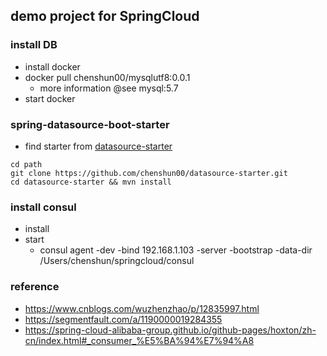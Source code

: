 ## demo project for SpringCloud

### install DB
* install docker
* docker pull chenshun00/mysqlutf8:0.0.1
  * more information @see mysql:5.7
* start docker

### spring-datasource-boot-starter
* find starter from [datasource-starter](!https://github.com/chenshun00/datasource-starter)

```shell
cd path
git clone https://github.com/chenshun00/datasource-starter.git
cd datasource-starter && mvn install
```

### install consul
* install
* start
  * consul agent -dev -bind 192.168.1.103 -server -bootstrap -data-dir /Users/chenshun/springcloud/consul

### reference
* https://www.cnblogs.com/wuzhenzhao/p/12835997.html
* https://segmentfault.com/a/1190000019284355
* https://spring-cloud-alibaba-group.github.io/github-pages/hoxton/zh-cn/index.html#_consumer_%E5%BA%94%E7%94%A8